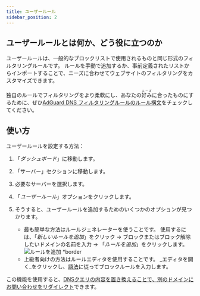 ```yaml
---
title: ユーザールール
sidebar_position: 2
---
```


## ユーザールールとは何か、どう役に立つのか

ユーザールールは、一般的なブロックリストで使用されるものと同じ形式のフィルタリングルールです。 ルールを手動で追加するか、事前定義されたリストからインポートすることで、ニーズに合わせてウェブサイトのフィルタリングをカスタマイズできます。

独自のルールでフィルタリングをより柔軟にし、あなたの<ruby>好み<rt>ニーズ</rt></ruby>に合ったものにするために、ぜひ[AdGuard DNS フィルタリングルールのルール構文](/general/dns-filtering-syntax/)をチェックしてください。

## 使い方

ユーザールールを設定する方法：

1. 「_ダッシュボード_」に移動します。

2. 「サーバー」セクションに移動します。

3. 必要なサーバーを選択します。

4. 「_ユーザールール_」オプションをクリックします。

5. そうすると、ユーザールールを追加するためのいくつかのオプションが見つかります。

    - 最も簡単な方法はルールジェネレーターを使うことです。 使用するには、「_新しいルールを追加_」をクリック → ブロックまたはブロック解除したいドメインの名前を入力 → 「_ルールを追加_」をクリックします。
        ![ルールを追加 \*border](https://cdn.adtidy.org/content/kb/dns/private/new_dns/userrules_step5.png)
    - 上級者向けの方法はルールエディタを使用することです。 _エディタを開く_をクリックし、[語法](/general/dns-filtering-syntax/)に従ってブロックルールを入力します。

この機能を使用すると、[DNSクエリの内容を置き換えることで、別のドメインにお問い合わせをリダイレクト](/general/dns-filtering-syntax/#dnsrewrite-modifier)できます。
